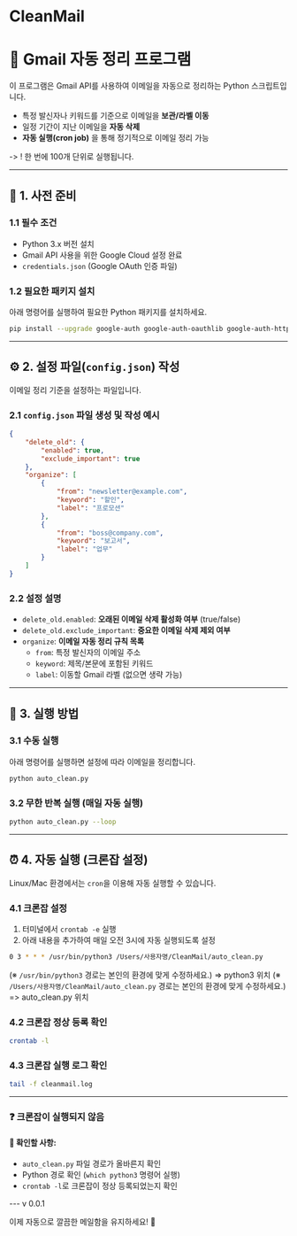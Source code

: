 # CleanMail

# 📩 Gmail 자동 정리 프로그램

이 프로그램은 Gmail API를 사용하여 이메일을 자동으로 정리하는 Python 스크립트입니다.

- 특정 발신자나 키워드를 기준으로 이메일을 **보관/라벨 이동**
- 일정 기간이 지난 이메일을 **자동 삭제**
- **자동 실행(cron job)** 을 통해 정기적으로 이메일 정리 가능

-> ! 한 번에 100개 단위로 실행됩니다.

---

## 📌 1. 사전 준비

### 1.1 필수 조건

- Python 3.x 버전 설치
- Gmail API 사용을 위한 Google Cloud 설정 완료
- `credentials.json` (Google OAuth 인증 파일)

### 1.2 필요한 패키지 설치

아래 명령어를 실행하여 필요한 Python 패키지를 설치하세요.

```sh
pip install --upgrade google-auth google-auth-oauthlib google-auth-httplib2 google-api-python-client
```

---

## ⚙ 2. 설정 파일(`config.json`) 작성

이메일 정리 기준을 설정하는 파일입니다.

### 2.1 `config.json` 파일 생성 및 작성 예시

```json
{
    "delete_old": {
        "enabled": true,
        "exclude_important": true
    },
    "organize": [
        {
            "from": "newsletter@example.com",
            "keyword": "할인",
            "label": "프로모션"
        },
        {
            "from": "boss@company.com",
            "keyword": "보고서",
            "label": "업무"
        }
    ]
}
```

### 2.2 설정 설명

- `delete_old.enabled`: **오래된 이메일 삭제 활성화 여부** (true/false)
- `delete_old.exclude_important`: **중요한 이메일 삭제 제외 여부**
- `organize`: **이메일 자동 정리 규칙 목록**
  - `from`: 특정 발신자의 이메일 주소
  - `keyword`: 제목/본문에 포함된 키워드
  - `label`: 이동할 Gmail 라벨 (없으면 생략 가능)

---

## 🚀 3. 실행 방법

### 3.1 수동 실행

아래 명령어를 실행하면 설정에 따라 이메일을 정리합니다.

```sh
python auto_clean.py
```

### 3.2 무한 반복 실행 (매일 자동 실행)

```sh
python auto_clean.py --loop
```

---

## ⏰ 4. 자동 실행 (크론잡 설정)

Linux/Mac 환경에서는 `cron`을 이용해 자동 실행할 수 있습니다.

### 4.1 크론잡 설정

1. 터미널에서 `crontab -e` 실행
2. 아래 내용을 추가하여 매일 오전 3시에 자동 실행되도록 설정

```sh
0 3 * * * /usr/bin/python3 /Users/사용자명/CleanMail/auto_clean.py
```

(※ `/usr/bin/python3` 경로는 본인의 환경에 맞게 수정하세요.) => python3 위치
(※ `/Users/사용자명/CleanMail/auto_clean.py` 경로는 본인의 환경에 맞게 수정하세요.) => auto_clean.py 위치

### 4.2 크론잡 정상 등록 확인

```sh
crontab -l
```

### 4.3 크론잡 실행 로그 확인

```sh
tail -f cleanmail.log
```

---

### ❓ 크론잡이 실행되지 않음

#### 🔹 확인할 사항:

- `auto_clean.py` 파일 경로가 올바른지 확인
- Python 경로 확인 (`which python3` 명령어 실행)
- `crontab -l`로 크론잡이 정상 등록되었는지 확인

--- v 0.0.1

이제 자동으로 깔끔한 메일함을 유지하세요! 🚀

